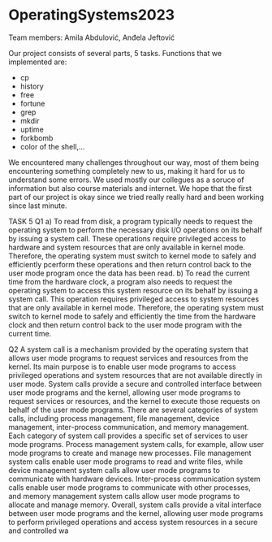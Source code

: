 # OperatingSystems2023
Team members: Amila Abdulović, Anđela Jeftović

Our project consists of several parts, 5 tasks.
Functions that we implemented are:
- cp
- history
- free
- fortune
- grep
- mkdir
- uptime
- forkbomb
- color of the shell,...

We encountered many challenges throughout our way, most of them being encountering something completely new to us, making it hard for us to understand some errors. We used mostly our collegues as a soruce of information but also course materials and internet. We hope that the first part of our project is okay since we tried really really hard and been working since last minute.


TASK 5
Q1 
a) To read from disk, a program typically needs to request the operating system to 
perform the necessary disk I/O operations on its behalf by issuing a system call. These 
operations require privileged access to hardware and system resources that are only 
available in kernel mode. Therefore, the operating system must switch to kernel mode 
to safely and efficiently pcerform these operations and then return control back to the 
user mode program once the data has been read.
b) To read the current time from the hardware clock, a program also needs to request 
the operating system to access this system resource on its behalf by issuing a system 
call. This operation requires privileged access to system resources that are only 
available in kernel mode. Therefore, the operating system must switch to kernel mode 
to safely and efficiently the time from the hardware clock and then return control 
back to the user mode program with the current time.

Q2 
A system call is a mechanism provided by the operating system that allows user mode 
programs to request services and resources from the kernel. Its main purpose is to enable 
user mode programs to access privileged operations and system resources that are not 
available directly in user mode. System calls provide a secure and controlled interface 
between user mode programs and the kernel, allowing user mode programs to request 
services or resources, and the kernel to execute those requests on behalf of the user mode 
programs.
There are several categories of system calls, including process management, file 
management, device management, inter-process communication, and memory management. 
Each category of system call provides a specific set of services to user mode programs.
Process management system calls, for example, allow user mode programs to create and 
manage new processes. File management system calls enable user mode programs to read 
and write files, while device management system calls allow user mode programs to 
communicate with hardware devices. Inter-process communication system calls enable user 
mode programs to communicate with other processes, and memory management system 
calls allow user mode programs to allocate and manage memory.
Overall, system calls provide a vital interface between user mode programs and the kernel, 
allowing user mode programs to perform privileged operations and access system resources 
in a secure and controlled wa
